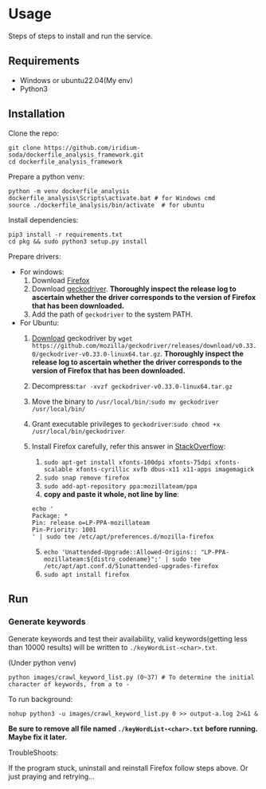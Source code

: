 # Usage

Steps of steps to install and run the service.

## Requirements

- Windows or ubuntu22.04(My env)
- Python3

## Installation

Clone the repo:

```shell
git clone https://github.com/iridium-soda/dockerfile_analysis_framework.git
cd dockerfile_analysis_framework
```

Prepare a python venv:

```shell
python -m venv dockerfile_analysis
dockerfile_analysis\Scripts\activate.bat # for Windows cmd
source ./dockerfile_analysis/bin/activate  # for ubuntu
```

Install dependencies:

```shell
pip3 install -r requirements.txt
cd pkg && sudo python3 setup.py install
```

Prepare drivers:

- For windows:
    1. Download [Firefox](https://download.mozilla.org/?product=firefox-stub&os=win&lang=en-US)
    2. Download [geckodriver](https://github.com/mozilla/geckodriver/releases/download/v0.32.2/geckodriver-v0.32.2-win64.zip). **Thoroughly inspect the release log to ascertain whether the driver corresponds to the version of Firefox that has been downloaded.**
    3. Add the path of `geckodriver` to the system PATH.
- For Ubuntu:
    1. [Download](https://github.com/mozilla/geckodriver/releases/download/v0.33.0/geckodriver-v0.33.0-linux64.tar.gz) geckodriver by `wget https://github.com/mozilla/geckodriver/releases/download/v0.33.0/geckodriver-v0.33.0-linux64.tar.gz`. **Thoroughly inspect the release log to ascertain whether the driver corresponds to the version of Firefox that has been downloaded.**
    2. Decompress:`tar -xvzf geckodriver-v0.33.0-linux64.tar.gz`
    3. Move the binary to `/usr/local/bin/`:`sudo mv geckodriver /usr/local/bin/`
    4. Grant executable privileges to `geckodriver`:`sudo chmod +x /usr/local/bin/geckodriver`
    5. Install Firefox carefully, refer this answer in [StackOverflow](https://stackoverflow.com/a/76395058):
       1. `sudo apt-get install xfonts-100dpi xfonts-75dpi xfonts-scalable xfonts-cyrillic xvfb dbus-x11 x11-apps imagemagick`
       2. `sudo snap remove firefox`
       3. `sudo add-apt-repository ppa:mozillateam/ppa`
       4. **copy and paste it whole, not line by line**:

        ```shell
        echo '
        Package: *
        Pin: release o=LP-PPA-mozillateam
        Pin-Priority: 1001
        ' | sudo tee /etc/apt/preferences.d/mozilla-firefox
        ```

        5. `echo 'Unattended-Upgrade::Allowed-Origins:: "LP-PPA-mozillateam:${distro_codename}";' | sudo tee /etc/apt/apt.conf.d/51unattended-upgrades-firefox`
        6. `sudo apt install firefox`

## Run

### Generate keywords

Generate keywords and test their availability, valid keywords(getting less than 10000 results) will be written to `./keyWordList-<char>.txt`.

(Under python venv)

```shell
python images/crawl_keyword_list.py (0~37) # To determine the initial character of keywords, from a to -
```

To run background:

```shell
nohup python3 -u images/crawl_keyword_list.py 0 >> output-a.log 2>&1 &
```

**Be sure to remove all file named `./keyWordList-<char>.txt` before running. Maybe fix it later.**

TroubleShoots:

If the program stuck, uninstall and reinstall Firefox follow steps above. Or just praying and retrying...
